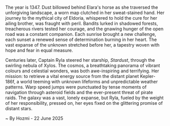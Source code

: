 
The year is 1347.  Dust billowed behind Elara's horse as she traversed the unforgiving landscape, a worn map clutched in her sweat-stained hand.  Her journey to the mythical city of Eldoria, whispered to hold the cure for her ailing brother, was fraught with peril.  Bandits lurked in shadowed forests, treacherous rivers tested her courage, and the gnawing hunger of the open road was a constant companion.  Each sunrise brought a new challenge, each sunset a renewed sense of determination burning in her heart.  The vast expanse of the unknown stretched before her, a tapestry woven with hope and fear in equal measure.

Centuries later, Captain Ryla steered her starship, *Stardust*, through the swirling nebula of Xylos.  The cosmos, a breathtaking panorama of vibrant colours and celestial wonders, was both awe-inspiring and terrifying.  Her mission: to retrieve a vital energy source from the distant planet Kepler-186f, a world teeming with unknown lifeforms and unpredictable weather patterns.  Warp speed jumps were punctuated by tense moments of navigation through asteroid fields and the ever-present threat of pirate raids.  The galaxy was a vast, lonely expanse, but Ryla, fueled by the weight of her responsibility, pressed on, her eyes fixed on the glittering promise of distant stars.

~ By Hozmi - 22 June 2025
